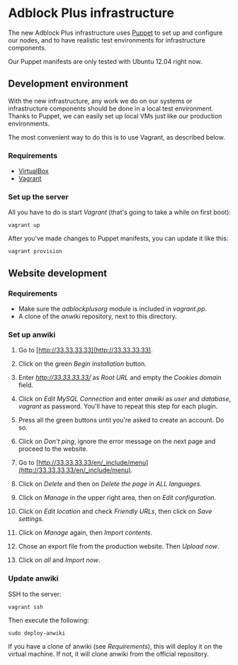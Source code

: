 Adblock Plus infrastructure
===========================

The new Adblock Plus infrastructure uses
[Puppet](http://puppetlabs.com/) to set up and configure our nodes,
and to have realistic test environments for infrastructure components.

Our Puppet manifests are only tested with Ubuntu 12.04 right now.

Development environment
-----------------------

With the new infrastructure, any work we do on our systems or
infrastructure components should be done in a local test
environment. Thanks to Puppet, we can easily set up local VMs just
like our production environments.

The most convenient way to do this is to use Vagrant, as described
below.

### Requirements

* [VirtualBox](https://www.virtualbox.org/)
* [Vagrant](http://vagrantup.com/)

### Set up the server

All you have to do is start _Vagrant_ (that's going to take a while on
first boot):

    vagrant up

After you've made changes to Puppet manifests, you can update it like this:

	vagrant provision

Website development
-------------------

### Requirements

* Make sure the _adblockplusorg_ module is included in _vagrant.pp_.
* A clone of the _anwiki_ repository, next to this directory.

### Set up anwiki

1. Go to [http://33.33.33.33](http://33.33.33.33).

2. Click on the green _Begin installation_ button.

3. Enter _http://33.33.33.33/_ as _Root URL_ and empty the _Cookies
domain_ field.

4. Click on _Edit MySQL Connection_ and enter _anwiki_ as _user_ and
_database_, _vagrant_ as password. You'll have to repeat this step for
each plugin.

5. Press all the green buttons until you're asked to create an account. Do so.

6. Click on _Don't ping_, ignore the error message on the next page
and proceed to the website.

7. Go to
[http://33.33.33.33/en/_include/menu](http://33.33.33.33/en/_include/menu).

8. Click on _Delete_ and then on _Delete the page in ALL languages_.

9. Click on _Manage_ in the upper right area, then on _Edit
configuration_.

10. Click on _Edit location_ and check _Friendly URLs_, then click on
_Save settings_.

11. Click on _Manage_ again, then _Import contents_.

12. Chose an export file from the production website. Then _Upload
now_.

13. Click on _all_ and _Import now_.

### Update anwiki

SSH to the server:

    vagrant ssh

Then execute the following:

    sudo deploy-anwiki

If you have a clone of anwiki (see _Requirements_), this will deploy
it on the virtual machine. If not, it will clone anwiki from the
official repository.
